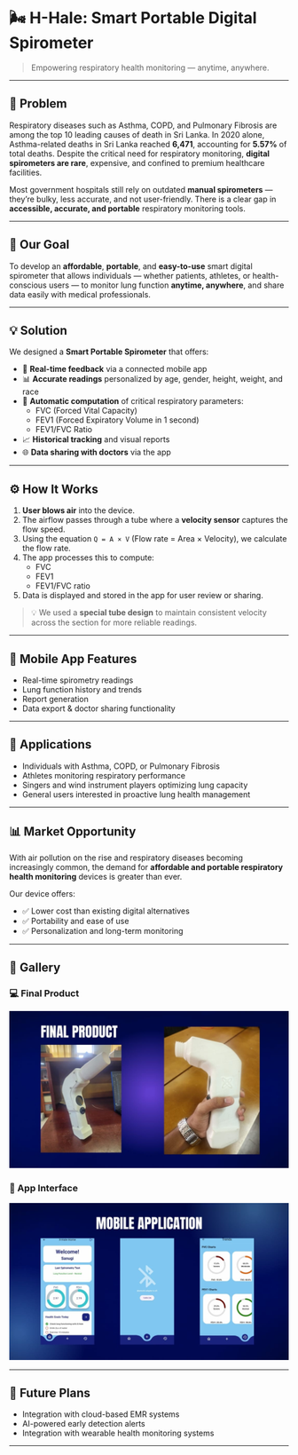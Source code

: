 # 🌬️ H-Hale: Smart Portable Digital Spirometer

> Empowering respiratory health monitoring — anytime, anywhere.



---

## 📌 Problem

Respiratory diseases such as Asthma, COPD, and Pulmonary Fibrosis are among the top 10 leading causes of death in Sri Lanka. In 2020 alone, Asthma-related deaths in Sri Lanka reached **6,471**, accounting for **5.57%** of total deaths. Despite the critical need for respiratory monitoring, **digital spirometers are rare**, expensive, and confined to premium healthcare facilities.

Most government hospitals still rely on outdated **manual spirometers** — they’re bulky, less accurate, and not user-friendly. There is a clear gap in **accessible, accurate, and portable** respiratory monitoring tools.

---

## 🎯 Our Goal

To develop an **affordable**, **portable**, and **easy-to-use** smart digital spirometer that allows individuals — whether patients, athletes, or health-conscious users — to monitor lung function **anytime, anywhere**, and share data easily with medical professionals.

---

## 💡 Solution

We designed a **Smart Portable Spirometer** that offers:

- 📱 **Real-time feedback** via a connected mobile app  
- 📊 **Accurate readings** personalized by age, gender, height, weight, and race  
- 🧠 **Automatic computation** of critical respiratory parameters:
  - FVC (Forced Vital Capacity)
  - FEV1 (Forced Expiratory Volume in 1 second)
  - FEV1/FVC Ratio  
- 📈 **Historical tracking** and visual reports  
- 🌐 **Data sharing with doctors** via the app  

---

## ⚙️ How It Works

1. **User blows air** into the device.
2. The airflow passes through a tube where a **velocity sensor** captures the flow speed.
3. Using the equation `Q = A × V` (Flow rate = Area × Velocity), we calculate the flow rate.
4. The app processes this to compute:
   - FVC
   - FEV1
   - FEV1/FVC ratio
5. Data is displayed and stored in the app for user review or sharing.

> 💡 We used a **special tube design** to maintain consistent velocity across the section for more reliable readings.

---

## 📱 Mobile App Features

- Real-time spirometry readings
- Lung function history and trends
- Report generation
- Data export & doctor sharing functionality

---

## 🧪 Applications

- Individuals with Asthma, COPD, or Pulmonary Fibrosis  
- Athletes monitoring respiratory performance  
- Singers and wind instrument players optimizing lung capacity  
- General users interested in proactive lung health management  

---

## 📊 Market Opportunity

With air pollution on the rise and respiratory diseases becoming increasingly common, the demand for **affordable and portable respiratory health monitoring** devices is greater than ever.

Our device offers:


- ✅ Lower cost than existing digital alternatives  
- ✅ Portability and ease of use  
- ✅ Personalization and long-term monitoring  

---

## 📸 Gallery

### 💻 Final Product
![Product](images/product.jpg)

### 📱 App Interface
![App](images/app.jpg)

---

## 🚀 Future Plans

- Integration with cloud-based EMR systems  
- AI-powered early detection alerts  
- Integration with wearable health monitoring systems  

---



